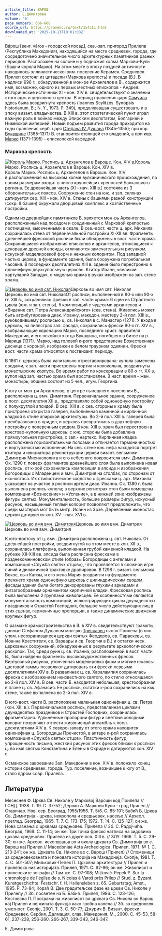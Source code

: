 ```yaml
---
article_title: ВАРОШ
author: Е.Димитрова
volume: '6'
page_numbers: 666-668
source_url: https://pravenc.ru/text/154311.html
downloaded_at: '2025-10-13T10:01:03Z'
---
```


Вáрош [венг. város - городской посад], сев.-зап. пригород Прилепа (Республика Македония), находящийся на месте средневек. города, где сосредоточено значительное число архитектурных памятников разных периодов. Расположен на склоне и у подножия холма Маркови-Кули (Башни короля Марко). На этом месте в эпоху поздней античности находилось эллинистическо-рим. поселение Керамея. Средневек. Прилеп состоял из цитадели (Маркова крепость) и посада (В.). В надписи 996 г., обнаруженной в мон-ре Архангелов в В., содержится имя, возможно, одного из первых местных епископов - Андрея. Исторические источники XI - кон. XIV в. свидетельствуют о значении этого адм. и церковного центра. В период правления царя [Самуила](https://pravenc.ru/text/Самуил.html) здесь была воздвигнута крепость (Ioannes Scylitzes. Synopsis historianum. B.; N. Y., 1973. P. 349), продолжавшая существовать и в эпоху визант. владычества. В XIII в. этот стратегический пункт играл важную роль в войнах между Эпирским деспотатом, Болгарией и Никейской империей. Новый подъем развития города приходится на годы правления серб. царя [Стефана IV Душана](<https://pravenc.ru/text/Стефан IV Душан.html>) (1345-1355); при кор. [Вукашине](https://pravenc.ru/text/Вукашине.html) (1365-1371) В. становится столицей его владений, а при кор. [Марко](https://pravenc.ru/text/Марко.html) (1371-1395) - епископской кафедрой.

### Маркова крепость

[![Король Марко. Роспись ц. Архангелов в Вароше. Кон. XIV в.](https://pravenc.ru/data/577/461/1234/i200.jpg "Кликните для увеличения картинки")](https://pravenc.ru/data/577/461/1234/i400.jpg)Король Марко. Роспись ц. Архангелов в Вароше. Кон. XIV в.  
Король Марко. Роспись ц. Архангелов в Вароше. Кон. XIV в.расположенная на высоком холме вулканического происхождения, по своим размерам входит в число крупнейших крепостей Балканского региона. Ее древнейшая часть (XI - нач. XIII в.) состояла из 3 оборонительных поясов. Сооружение стен на юж. и зап. склонах датируется сер. XIII - кон. XIV в. Стены с башнями разной конструкции (сохр. 8 башен) окружали дворцовый комплекс и хозяйственные постройки.

Одним из древнейших памятников В. является мон-рь Архангелов, расположенный над посадом и соединенный с Марковой крепостью лестницами, высеченными в скале. В сев.-вост. части ц. арх. Михаила сохранилась стена от первоначальной постройки XI-XII вв. Фрагменты древнейшей фресковой росписи были обнаружены в вост. части храма. Сохранившиеся изображения епископов и архангелов, относящиеся к декорации древней апсиды, отличаются замечательным рисунком, искусной моделировкой форм и нежным колоритом. Под западной частью церкви, в фундаменте здания, была сооружена погребальная часовня. В последних десятилетиях XIII в. здание было перестроено в однонефную двухкупольную церковь. Ктитор Иоанн, «великий хартуларий Запада», с моделью храма в руках изображен на зап. стене храма.

[![Церковь во имя свт. Николая](https://pravenc.ru/data/516/461/1234/i200.jpg "Кликните для увеличения картинки")](https://pravenc.ru/data/516/461/1234/i400.jpg)Церковь во имя свт. Николая  
Церковь во имя свт. НиколаяОт росписи, выполненной в 80-х или 90-х гг. XIII в., сохранились фрески в зап. части храма: 6 сцен из Страстного цикла (юж. и зап. стены), 5 композиций с чудесами архангелов и «Видение свт. Петра Александрийского» (сев. стена). Живопись может быть атрибутирована диак. Иоанну, македон. мастеру 2-й пол. XIII в., руководившему росписью ц. св. Николая в с. Манастир (1271). У входа в церковь, на пилястрах зап. фасада, сохранились фрески 80-х гг. XIV в., изображающие коронацию Марко, последнего христ. правителя Македонии, и его покойного отца Вукашина, погибшего в битве на р. Марица (1371). Марко, над головой к-рого представлена Божественная десница с короной, изображен в белом траурном одеянии. Фрески вост. части храма относятся к поствизант. периоду.

В 1861 г. церковь была капитально отреставрирована: купола заменены сводами, к зап. части пристроены портик и колокольня, воздвигнуты монастырские корпуса. Во время работ по консервации в 80-х гг. ХХ в. купол над зап. частью храма был восстановлен. В наст. время - жен. монастырь, община состоит из 5 чел., игум. Георгина.

К югу от мон-ря Архангелов, в центре нынешнего поселения В., расположена ц. вмч. Димитрия. Первоначальное здание, сооруженное в посл. десятилетия XII в., представляло собой однонефную постройку с полукруглой апсидой. В сер. XIII в. с сев. стороны к храму была пристроена открытая галерея, выполненная каменной и кирпичной кладкой в стиле эпирской архитектуры. Во 2-й пол. XIII в. галерея была преобразована в придел, и церковь превратилась в двухнефную постройку с поперечным сводом. В кон. XIII в. храм был перестроен в крестово-купольную церковь: с юж. стороны была добавлена прямоугольная пристройка, с зап.- нартекс. Кирпичная кладка расположена горизонтальными поясами и отличается гармоничностью и виртуозностью исполнения.На сев. стене юж. нефа находится портрет ктитора и инициатора реконструкции церкви визант. вельможи Димитрия Мисинополита и его небесного покровителя вмч. Димитрия. Ок. 1290 г. поверх фрагментов древнейшего слоя была выполнена новая роспись, от к-рой сохранились композиция в апсиде и изображения Богородицы с Младенцем и вмч. Димитрия на столбах, по сторонам от иконостаса. Их стилистическое сходство с фресками ц. арх. Михаила указывает на участие в росписи артели диак. Иоанна. Ок. 1380 г. была выполнена роспись купола; в верхних регистрах стен были помещены композиции «Вознесение» и «Успение», а в нижней зоне изображены фигуры святых. Монументальность, большие размеры фигур, искусный рисунок, насыщенный теплый колорит позволяют предположить, что среди мастеров мог быть митр. Иоанн из Зрзе. Деревянный иконостас церкви датируется кон. XV - нач. XVI в.

[![Церковь во имя вмч. Димитрия](https://pravenc.ru/data/610/461/1234/i200.jpg "Кликните для увеличения картинки")](https://pravenc.ru/data/610/461/1234/i400.jpg)Церковь во имя вмч. Димитрия  
Церковь во имя вмч. Димитрия

К юго-востоку от ц. вмч. Димитрия расположена ц. свт. Николая. От древнейшей постройки, воздвигнутой на этом месте в кон. XII в., сохранилась платформа, выполненная грубой каменной кладкой. На рубеже XII-XIII вв. апсида была расписана фресками в позднекомниновском стиле (образы Богородицы с ангелами и композиция «Служба святых отцов»), что проявляется в сложной игре линий и динамичной трактовке драпировок. В 1298 г. визант. вельможа Векос, сын Капзы, и его жена Мария воздвигли на фундаменте прежнего храма однонефную церковь с цилиндрическим сводом, фасады здания были богато декорированы глухими аркадами и зигзагообразным орнаментом кирпичной кладки. Фресковая роспись была выполнена 2 группами живописцев. Ее особенностями являются монументальность композиций, иллюстрирующих циклы двунадесятых праздников и Страстей Господних, большое число действующих лиц в этих сценах, гармоничные пропорции, а также динамические движения крупных фигур.

О размахе храмостроительства в В. в XIV в. свидетельствуют грамоты, данные Стефаном Душаном мон-рю [Трескавец](https://pravenc.ru/text/Трескавец.html) около Прилепа (в них упом. несохранившиеся церкви святых Феодоров, св. Параскевы, св. Иоанна Крестителя, св. Варвары и св. Георгия в В.) и остатки неск. церковных сооружений, обнаруженных в результате археологических раскопок. Так, среди руин ц. св. Иоанна, расположенной в вост. части В., были найдены фрагменты высокохудожественных фресок. Виртуозный рисунок, утонченная моделировка форм и мягкие нюансы цветовой гаммы позволяют датировать эти фрески первыми десятилетиями XIV в. В развалинах ц. св. Харалампия сохранилась фреска с изображением неизвестного святого, по стилю относящаяся ко 2-й пол. XIV в. В сев. части В. находится небольшая, крестообразная в плане ц. св. Афанасия. Ее роспись, остатки к-рой сохранились на юж. стене, также выполнена во 2-й пол. XIV в.

В юго-вост. части В. расположена маленькая однонефная ц. св. Петра (кон. XIII в.). Первоначальная роспись, представленная циклами двунадесятых праздников и Страстей Господних, сохранилась фрагментарно. Удлиненные пропорции фигур и светлый холодный колорит позволяют отнести живописный ансамбль к посл. десятилетиям XIV в. К северо-западу от этого храма находится однонефная ц. Богородицы Пречистой, в алтаре к-рой сохранилась композиция «Служба святых отцов». Пластичность фигур, упрощенность письма, жесткий рисунок этих фресок близки к росписи ц. во имя святых Константина и Елены в Охриде и датируются кон. XIV в.

Османское завоевание Зап. Македонии в кон. XIV в. положило конец истории средневек. города. Тур. поселение, возникшее к югу от В., стало ядром совр. Прилепа.

## Литература

Месеснел Ф. Црква Св. Николе у Марковоj Вароши код Прилепа // ГСНД. 1938. T. 19. С. 37-52; Дероко A. Маркови Кули - град Прилеп // Старинар. Нов. сер. Београд, 1955/1956. Т. 5/6. С. 85-101; Бабић Б. Црква Св. Димитриjа - црква, некропола и средњевек. насеље // Археол. преглед. Београд, 1965. T. 7. С. 173-175; 1972. T. 14. С. 125-127; он же. Нова сазнања о црквама средњовек. Прилепа // Зб. С. Радоjчића. Београд, 1969. С. 11-14; он же. Три грчка фреско натписа на зидовима цркава средњовек. Прилепа из друге пол. XIII в. // ЗЛУ. 1969. T. 5. С. 29-30; он же. Археол. ископувања во и околу црквата Св. Димитриjа во с. Варош каj Прилеп // Macedoniaе Acta Archeologica. Прилеп, 1971. № 1. С. 213-241; он же. Црквата Св. Николе во с. Варош (Прилеп) // Споменици за средновековната и поновата историjа на Македониjа. Скопjе, 1981. T. 4. С. 501-507; Миљковиќ-Пепек П. Црковна архитектура // Прилеп и прилепско низ историjата. Прилеп, 1971. С. 92-96; он же. Живописот и прилепските зографи // Там же. С. 97-108; Miljkovič-Pepek P. Sur la chronologie de l'église de s. Nicolas à Varoš près Prilep // Stud. z. Byzant. Kunstgeschichte: Festschr. f. H. Hallensleben z. 65. Geburtstag; Amst., 1995. Р. 73-84; Кораћ В. Две градитељске фазе на цркви Св. Николе у Прилепу // Зб. посветен на Б. Бабић. Прилеп, 1986. С. 123-126; Костовска П. Програма на живописот во црквата Св. Никола во Варош каj Прилеп и неjжината функцjа како гробна капела // Зб. за средновек. уметност. Скопjе, 2001. T. 3. С. 50-77; Джурич В. Визант. фрески: Средневек. Сербия, Далмация, слав. Македония. М., 2000. С. 45-53, 58-61, 237-238, 256-260, 266-267, 339-343, 346-347.

Е.  Димитрова
